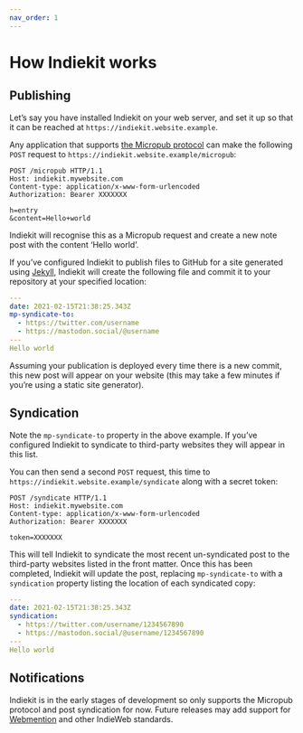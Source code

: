 ```yaml
---
nav_order: 1
---
```


# How Indiekit works

## Publishing

Let’s say you have installed Indiekit on your web server, and set it up so that it can be reached at `https://indiekit.website.example`.

Any application that supports [the Micropub protocol](https://micropub.spec.indieweb.org) can make the following `POST` request to `https://indiekit.website.example/micropub`:

```http
POST /micropub HTTP/1.1
Host: indiekit.mywebsite.com
Content-type: application/x-www-form-urlencoded
Authorization: Bearer XXXXXXX

h=entry
&content=Hello+world
```

Indiekit will recognise this as a Micropub request and create a new note post with the content ‘Hello world’.

If you’ve configured Indiekit to publish files to GitHub for a site generated using [Jekyll](https://jekyllrb.com), Indiekit will create the following file and commit it to your repository at your specified location:

```yaml
---
date: 2021-02-15T21:38:25.343Z
mp-syndicate-to:
  - https://twitter.com/username
  - https://mastodon.social/@username
---
Hello world
```

Assuming your publication is deployed every time there is a new commit, this new post will appear on your website (this may take a few minutes if you’re using a static site generator).

## Syndication

Note the `mp-syndicate-to` property in the above example. If you’ve configured Indiekit to syndicate to third-party websites they will appear in this list.

You can then send a second `POST` request, this time to `https://indiekit.website.example/syndicate` along with a secret token:

```http
POST /syndicate HTTP/1.1
Host: indiekit.mywebsite.com
Content-type: application/x-www-form-urlencoded
Authorization: Bearer XXXXXXX

token=XXXXXXX
```

This will tell Indiekit to syndicate the most recent un-syndicated post to the third-party websites listed in the front matter. Once this has been completed, Indiekit will update the post, replacing `mp-syndicate-to` with a `syndication` property listing the location of each syndicated copy:

```yaml
---
date: 2021-02-15T21:38:25.343Z
syndication:
  - https://twitter.com/username/1234567890
  - https://mastodon.social/@username/1234567890
---
Hello world
```

## Notifications

Indiekit is in the early stages of development so only supports the Micropub protocol and post syndication for now. Future releases may add support for [Webmention](https://www.w3.org/TR/webmention/) and other IndieWeb standards.
